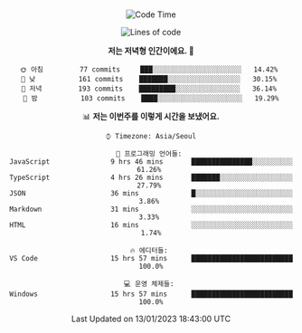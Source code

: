 <div align="center">

<br />

 <!--START_SECTION:waka-->
![Code Time](http://img.shields.io/badge/Code%20Time-254%20hrs%2052%20mins-blue)

![Lines of code](https://img.shields.io/badge/%EC%A0%80%EB%8A%94%20%EC%97%AC%ED%83%9C%EA%B9%8C%EC%A7%80%20-472%20Thousand%20%EC%A4%84%EC%9D%98%20%EC%BD%94%EB%93%9C%EB%A5%BC%20%EC%9E%91%EC%84%B1%ED%96%88%EC%96%B4%EC%9A%94.-blue)

**저는 저녁형 인간이에요. 🦉** 

```text
🌞 아침         77 commits     ███░░░░░░░░░░░░░░░░░░░░░░   14.42% 
🌆 낮　         161 commits    ███████░░░░░░░░░░░░░░░░░░   30.15% 
🌃 저녁         193 commits    █████████░░░░░░░░░░░░░░░░   36.14% 
🌙 밤　         103 commits    ████░░░░░░░░░░░░░░░░░░░░░   19.29%

```


📊 **저는 이번주를 이렇게 시간을 보냈어요.** 

```text
⌚︎ Timezone: Asia/Seoul

💬 프로그래밍 언어들: 
JavaScript               9 hrs 46 mins       ███████████████░░░░░░░░░░   61.26% 
TypeScript               4 hrs 26 mins       ███████░░░░░░░░░░░░░░░░░░   27.79% 
JSON                     36 mins             █░░░░░░░░░░░░░░░░░░░░░░░░   3.86% 
Markdown                 31 mins             ░░░░░░░░░░░░░░░░░░░░░░░░░   3.33% 
HTML                     16 mins             ░░░░░░░░░░░░░░░░░░░░░░░░░   1.74%

🔥 에디터들: 
VS Code                  15 hrs 57 mins      █████████████████████████   100.0%

💻 운영 체제들: 
Windows                  15 hrs 57 mins      █████████████████████████   100.0%

```


 Last Updated on 13/01/2023 18:43:00 UTC
<!--END_SECTION:waka-->

</div>
